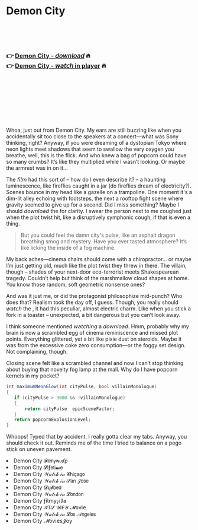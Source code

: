 <h1>Demon City</h1>

<br><br><br>

<h3>👉 <a href="https://Patricks-geltiterworl1971.github.io/rohjjkuqvh/">Demon City - 𝘥𝘰𝘸𝘯𝘭𝘰𝘢𝘥</a> 🔥<br>
👉 <a href="https://Patricks-geltiterworl1971.github.io/rohjjkuqvh/">Demon City - 𝘸𝘢𝘵𝘤𝘩 in player</a> 🔥
</h3>



<br><br><br><br><br><br><br>


Whoa, just out from Demon City. My ears are still buzzing like when you accidentally sit too close to the speakers at a concert—what was Sony thinking, right? Anyway, if you were dreaming of a dystopian Tokyo where neon lights meet shadows that seem to swallow the very oxygen you breathe, well, this is the flick. And who knew a bag of popcorn could have so many crumbs? It’s like they multiplied while I wasn’t looking. Or maybe the armrest was in on it...

The 𝘧𝘪𝘭𝘮 had this sort of – how do I even describe it? – a haunting luminescence, like fireflies caught in a jar (do fireflies dream of electricity?). Scenes bounce in my head like a gazelle on a trampoline. One moment it's a dim-lit alley echoing with footsteps, the next a rooftop fight scene where gravity seemed to give up for a second. Did I miss something? Maybe I should 𝘥𝘰𝘸𝘯𝘭𝘰𝘢𝘥 the   for clarity. I swear the person next to me coughed just when the plot twist hit, like a disruptively symphonic cough, if that is even a thing.

> But you could feel the damn city's pulse, like an asphalt dragon breathing smog and mystery. Have you ever tasted atmosphere? It’s like licking the inside of a fog machine. 

My back aches—cinema chairs should come with a chiropractor... or maybe I’m just getting old, much like the plot twist they threw in there. The villain, though – shades of your next-door eco-terrorist meets Shakespearean tragedy. Couldn’t help but think of the marshmallow cloud shapes at home. You know those random, soft geometric nonsense ones?

And was it just me, or did the protagonist philosophize mid-punch? Who does that? Realism took the day off, I guess. Though, you really should 𝘸𝘢𝘵𝘤𝘩 the  , it had this peculiar, almost electric charm. Like when you stick a fork in a toaster – unexpected, a bit dangerous but you can’t look away.

I think someone mentioned 𝘸𝘢𝘵𝘤𝘩𝘪𝘯𝘨 a 𝘥𝘰𝘸𝘯𝘭𝘰𝘢𝘥. Hmm, probably why my brain is now a scrambled egg of cinema reminiscence and missed plot points. Everything glittered, yet a bit like pixie dust on steroids. Maybe it was from the excessive coke zero consumption—or the foggy set design. Not complaining, though.

Closing scene felt like a scrambled channel and now I can’t stop thinking about buying that novelty fog lamp at the mall. Why do I have popcorn kernels in my pocket?

```csharp
int maximumNeonGlow(int cityPulse, bool villainMonologue)
{
   if (cityPulse > 9000 && !villainMonologue)
   {
       return cityPulse  epicSceneFactor;
   }
   return popcornExplosionLevel;
}
```

Whoops! Typed that by accident. I really gotta clear my tabs. Anyway, you should check it out. Reminds me of the time I tried to balance on a pogo stick on uneven pavement.

<li>Demon City 𝓕𝗂𝗅𝗆𝗒𝗐𝓐ρ</li>
<li>Demon City 𝓛𝗂ƒ𝖾𝗍𝗂𝓶𝖾</li>
<li>Demon City 𝒲𝒶𝓉𝒸𝒽 𝒾𝓃 𝓒𝗁𝗂ç𝖺𝗀𝗈</li>
<li>Demon City 𝒲𝒶𝓉𝒸𝒽 𝒾𝓃 𝒮𝖺𝗇 𝒥𝗈𝗌𝖾</li>
<li>Demon City 𝓓ų𝓫𝖻𝖾𝖽</li>
<li>Demon City 𝒲𝒶𝓉𝒸𝒽 𝒾𝓃 𝓛𝗈𝗇𝖽𝗈𝗇</li>
<li>Demon City ƒ𝗂𝗅𝗆𝗒𝓏𝗂𝗅𝗅𝖆</li>
<li>Demon City 𝒴𝖳𝒮 𝒴𝖨𝖥𝒴 𝓜𝗈ν𝗂𝖾</li>
<li>Demon City 𝒲𝒶𝓉𝒸𝒽 𝒾𝓃 𝓛𝗈𝗌 𝒜𝗇𝗀𝖾𝗅𝖾𝗌</li>
<li>Demon City 𝓜𝗈ν𝗂𝖾𝗌𝓙𝗈𝗒</li>

